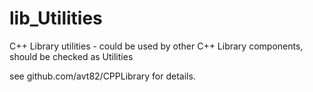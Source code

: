 # lib_Utilities

C++ Library utilities - could be used by other C++ Library components, should be checked as Utilities

see github.com/avt82/CPPLibrary for details.
